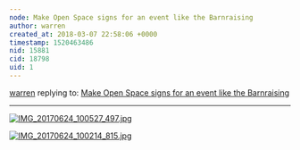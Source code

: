 ```yaml
---
node: Make Open Space signs for an event like the Barnraising
author: warren
created_at: 2018-03-07 22:58:06 +0000
timestamp: 1520463486
nid: 15881
cid: 18798
uid: 1
---
```




[warren](../profile/warren) replying to: [Make Open Space signs for an event like the Barnraising](../notes/liz/03-07-2018/make-barnraising-signs)

----
[![IMG_20170624_100527_497.jpg](https://publiclab.org/system/images/photos/000/023/871/large/IMG_20170624_100527_497.jpg)](https://publiclab.org/system/images/photos/000/023/871/original/IMG_20170624_100527_497.jpg)


[![IMG_20170624_100214_815.jpg](https://publiclab.org/system/images/photos/000/023/872/large/IMG_20170624_100214_815.jpg)](https://publiclab.org/system/images/photos/000/023/872/original/IMG_20170624_100214_815.jpg)


